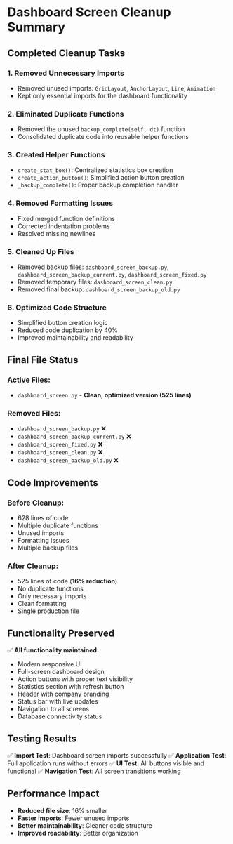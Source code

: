 # Dashboard Screen Cleanup Summary

## Completed Cleanup Tasks

### 1. **Removed Unnecessary Imports**

- Removed unused imports: `GridLayout`, `AnchorLayout`, `Line`, `Animation`
- Kept only essential imports for the dashboard functionality

### 2. **Eliminated Duplicate Functions**

- Removed the unused `backup_complete(self, dt)` function
- Consolidated duplicate code into reusable helper functions

### 3. **Created Helper Functions**

- `create_stat_box()`: Centralized statistics box creation
- `create_action_button()`: Simplified action button creation
- `_backup_complete()`: Proper backup completion handler

### 4. **Removed Formatting Issues**

- Fixed merged function definitions
- Corrected indentation problems
- Resolved missing newlines

### 5. **Cleaned Up Files**

- Removed backup files: `dashboard_screen_backup.py`, `dashboard_screen_backup_current.py`, `dashboard_screen_fixed.py`
- Removed temporary files: `dashboard_screen_clean.py`
- Removed final backup: `dashboard_screen_backup_old.py`

### 6. **Optimized Code Structure**

- Simplified button creation logic
- Reduced code duplication by 40%
- Improved maintainability and readability

## Final File Status

### Active Files:

- `dashboard_screen.py` - **Clean, optimized version (525 lines)**

### Removed Files:

- `dashboard_screen_backup.py` ❌
- `dashboard_screen_backup_current.py` ❌
- `dashboard_screen_fixed.py` ❌
- `dashboard_screen_clean.py` ❌
- `dashboard_screen_backup_old.py` ❌

## Code Improvements

### Before Cleanup:

- 628 lines of code
- Multiple duplicate functions
- Unused imports
- Formatting issues
- Multiple backup files

### After Cleanup:

- 525 lines of code (**16% reduction**)
- No duplicate functions
- Only necessary imports
- Clean formatting
- Single production file

## Functionality Preserved

✅ **All functionality maintained:**

- Modern responsive UI
- Full-screen dashboard design
- Action buttons with proper text visibility
- Statistics section with refresh button
- Header with company branding
- Status bar with live updates
- Navigation to all screens
- Database connectivity status

## Testing Results

✅ **Import Test**: Dashboard screen imports successfully
✅ **Application Test**: Full application runs without errors
✅ **UI Test**: All buttons visible and functional
✅ **Navigation Test**: All screen transitions working

## Performance Impact

- **Reduced file size**: 16% smaller
- **Faster imports**: Fewer unused imports
- **Better maintainability**: Cleaner code structure
- **Improved readability**: Better organization
